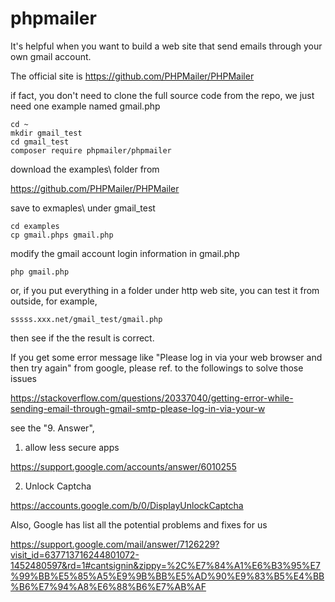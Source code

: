# phpmailer

It's helpful when you want to build a web site that send emails through your own gmail account.

The official site is
https://github.com/PHPMailer/PHPMailer

if fact, you don't need to clone the full source code from the repo, 
we just need one example named gmail.php 

	cd ~
	mkdir gmail_test
	cd gmail_test
	composer require phpmailer/phpmailer

download the examples\ folder from 

https://github.com/PHPMailer/PHPMailer

save to exmaples\ under gmail_test 

	cd examples
	cp gmail.phps gmail.php

modify the gmail account login information in gmail.php

	php gmail.php 

or, if you put everything in a folder under http web site,
you can test it from outside, for example, 

	sssss.xxx.net/gmail_test/gmail.php

then see if the the result is correct.

If you get some error message like "Please log in via your web browser and then try again" 
from google, please ref. to the followings to solve those issues

https://stackoverflow.com/questions/20337040/getting-error-while-sending-email-through-gmail-smtp-please-log-in-via-your-w

see the "9. Answer", 

1. allow less secure apps

https://support.google.com/accounts/answer/6010255

2. Unlock Captcha

https://accounts.google.com/b/0/DisplayUnlockCaptcha

Also, Google has list all the potential problems and fixes for us

https://support.google.com/mail/answer/7126229?visit_id=637713716244801072-1452480597&rd=1#cantsignin&zippy=%2C%E7%84%A1%E6%B3%95%E7%99%BB%E5%85%A5%E9%9B%BB%E5%AD%90%E9%83%B5%E4%BB%B6%E7%94%A8%E6%88%B6%E7%AB%AF